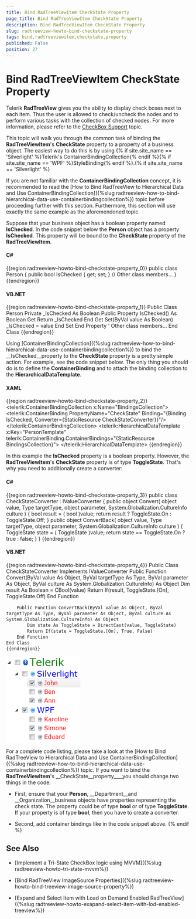 ```yaml
---
title: Bind RadTreeViewItem CheckState Property
page_title: Bind RadTreeViewItem CheckState Property
description: Bind RadTreeViewItem CheckState Property
slug: radtreeview-howto-bind-checkstate-property
tags: bind,radtreeviewitem,checkstate,property
published: False
position: 27
---
```


# Bind RadTreeViewItem CheckState Property



Telerik __RadTreeView__ gives you the ability to display check boxes next to each item. Thus the user is allowed to check/uncheck the nodes and to perform various tasks with the collection of checked nodes. For more information, please refer to the [CheckBox Support](763685D2-AB90-47E5-977F-526A5EA137C4) topic. 

This topic will walk you through the common task of binding the __RadTreeViewItem__'s __CheckState__ property to a property of a business object. The easiest way to do this is by using {% if site.site_name == 'Silverlight' %}Telerik's ContainerBindingCollection{% endif %}{% if site.site_name == 'WPF' %}StyleBinding{% endif %}.{% if site.site_name == 'Silverlight' %}

If you are not familiar with the __ContainerBindingCollection__ concept, it is recommended to read the [How to Bind RadTreeView to Hierarchical Data and Use ContainerBindingCollection]({%slug radtreeview-how-to-bind-hierarchical-data-use-containerbindingcollection%}) topic before proceeding further with this section. Furthermore, this section will use exactly the same example as the aforemendoned topic.

Suppose that your business object has a boolean property named __IsChecked__. In the code snippet below the __Person__ object has a property __IsChecked__. This property will be bound to the __CheckState__ property of the __RadTreeViewItem__.

#### __C#__

{{region radtreeview-howto-bind-checkstate-property_0}}
	public class Person
	{
	    public bool IsChecked
	    {
	        get;
	        set;
	    }
	    // Other class members...
	}
	{{endregion}}



#### __VB.NET__

{{region radtreeview-howto-bind-checkstate-property_1}}
	Public Class Person
	Private _IsChecked As Boolean
	    Public Property IsChecked() As Boolean
	        Get
	            Return _IsChecked
	        End Get
	        Set(ByVal value As Boolean)
	            _IsChecked = value
	        End Set
	    End Property
	    ' Other class members...
	End Class
	{{endregion}}



Using [ContainerBindingCollection]({%slug radtreeview-how-to-bind-hierarchical-data-use-containerbindingcollection%}) to bind the __IsChecked__property to the __CheckState__ property is a pretty simple action. For example, see the code snippet below. The only thing you should do is to define the __ContainerBinding__ and to attach the binding collection to the __HierarchicalDataTemplate__.

#### __XAML__

{{region radtreeview-howto-bind-checkstate-property_2}}
	<telerik:ContainerBindingCollection x:Name="BindingsCollection">
	    <telerik:ContainerBinding PropertyName="CheckState" Binding="{Binding IsChecked, Converter={StaticResource CheckStateConverter}}"/>
	    <!--Other Container Bindings-->
	</telerik:ContainerBindingCollection>
	<!--Data template for the Person object-->
	<telerik:HierarchicalDataTemplate  
	    x:Key="PersonTemplate"  
	    telerik:ContainerBinding.ContainerBindings="{StaticResource BindingsCollection}">
	    <TextBlock Text="{Binding Name}" Foreground="Red" FontSize="16" FontFamily="Verdana" />
	</telerik:HierarchicalDataTemplate>
	{{endregion}}



In this example the __IsChecked__ property is a boolean property. However, the __RadTreeViewItem__'s __CheckState__ property is of type __ToggleState__. That's why you need to additionally create a converter:

#### __C#__

{{region radtreeview-howto-bind-checkstate-property_3}}
	public class CheckStateConverter : IValueConverter
	{
	    public object Convert( object value, Type targetType, object parameter, System.Globalization.CultureInfo culture )
	    {
	        bool result = ( bool )value;
	        return result ? ToggleState.On : ToggleState.Off;
	    }
	    public object ConvertBack( object value, Type targetType, object parameter, System.Globalization.CultureInfo culture )
	    {
	        ToggleState state = ( ToggleState )value;
	        return state == ToggleState.On ? true : false;
	    }
	}
	{{endregion}}



#### __VB.NET__

{{region radtreeview-howto-bind-checkstate-property_4}}
	Public Class CheckStateConverter
	    Implements IValueConverter
	    Public Function Convert(ByVal value As Object, ByVal targetType As Type, ByVal parameter As Object, ByVal culture As System.Globalization.CultureInfo) As Object
	        Dim result As Boolean = CBool(value)
	        Return If(result, ToggleState.[On], ToggleState.Off)
	    End Function
	
	    Public Function ConvertBack(ByVal value As Object, ByVal targetType As Type, ByVal parameter As Object, ByVal culture As System.Globalization.CultureInfo) As Object
	        Dim state As ToggleState = DirectCast(value, ToggleState)
	        Return If(state = ToggleState.[On], True, False)
	    End Function
	End Class
	{{endregion}}



![](images/RadTreeView_HowToBindCheckState_010.png)

>

For a complete code listing, please take a look at the [How to Bind RadTreeView to Hierarchical Data and Use ContainerBindingCollection]({%slug radtreeview-how-to-bind-hierarchical-data-use-containerbindingcollection%}) topic. If you want to bind the __RadTreeViewItem__'s __CheckState__property____you should change two things in the code:

* First, ensure that your __Person__, __Department__and __Organization__business objects have properties representing the check state.  The property could be of type __bool__ or of type __ToggleState__. If your property is of type __bool__, then you have to create a converter. 
			

* Second, add container bindings like in the code snippet above.
            {% endif %}

## See Also

 * [Implement a Tri-State CheckBox logic using MVVM]({%slug radtreeview-howto-tri-state-mvvm%})

 * [Bind RadTreeView ImageSource Properties]({%slug radtreeview-howto-bind-treeview-image-source-property%})

 * [Expand and Select Item with Load on Demand Enabled RadTreeView]({%slug radtreeview-howto-exapand-select-item-with-lod-enabled-treeview%})
